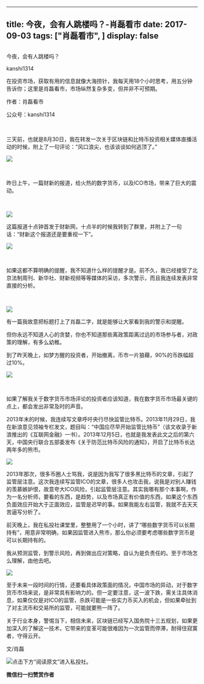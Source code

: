 
---
title:  今夜，会有人跳楼吗？-肖磊看市
date: 2017-09-03
tags: ["肖磊看市", ]
display: false
---


## 



今夜，会有人跳楼吗？




kanshi1314




在投资市场，获取有用的信息就像大海捞针，我每天用18个小时思考，用五分钟告诉你；这里是肖磊看市，市场纵然复杂多变，但并非不可预期。


作者：肖磊看市

公众号：kanshi1314

&nbsp;

三天前，也就是8月30日，我在转发一次关于区块链和比特币投资相关媒体直播活动的时候，附上了一句评论：“风口浪尖，也该谈谈如何逃顶了。”



<img data-s="300,640" data-type="jpeg" src="https://mmbiz.qpic.cn/mmbiz_jpg/rIYcHn0KrPQXxC4J9Fd2giaLN3XMjxicqhLQOexE4ibQacgYfHEUtluTmCp4LTFoQLiajbQY9hKztFY6NS0wEFkgHQ/0?wx_fmt=jpeg" class="" data-ratio="1.7777777777777777" data-w="1242"/>

&nbsp;

昨日上午，一篇财新的报道，给火热的数字货币，以及ICO市场，带来了巨大的震动。

&nbsp;

<img data-s="300,640" data-type="png" src="https://mmbiz.qpic.cn/mmbiz_png/rIYcHn0KrPQXxC4J9Fd2giaLN3XMjxicqhbbvxZIlBYGtFBvAuv1iaQiadFW6PnicgdVEZoGlIzb3RAMtFusNWBHbkA/0?wx_fmt=png" class="" data-ratio="0.28424153166421207" data-w="679"/>



这篇报道十点钟首发于财新网，十点半的时候我转到了群里，并附上了一句话：“财新这个报道还是要重视一下”。



<img data-s="300,640" data-type="jpeg" src="https://mmbiz.qpic.cn/mmbiz_jpg/rIYcHn0KrPQXxC4J9Fd2giaLN3XMjxicqhN1cMvOGBY0ibsEQdCVcs3gEBTHSCk6ictR4wzarEnVPGCGo1pEUEdYPw/0?wx_fmt=jpeg" class="" data-ratio="1.7777777777777777" data-w="1242"/>

&nbsp;

如果这都不算明确的提醒，我不知道什么样的提醒才是。前不久，我已经接受了北京法制周刊、新华社、财新视频等等媒体的采访，多次警示，而且我连续发表非常直接的分析。

&nbsp;

<img data-s="300,640" data-type="png" src="https://mmbiz.qpic.cn/mmbiz_png/rIYcHn0KrPQXxC4J9Fd2giaLN3XMjxicqh2AkVCh6L7IE2aDpCOxQPLB6Xz5jvXWMibn6kYyWWGDMW6J5IaCVYMYw/0?wx_fmt=png" class="" data-ratio="0.4270986745213549" data-w="679"/>



有一篇我故意把标题打上了肖磊二字，就是能够让大家看到我的警示和提醒。



但你永远不知道人心的贪婪，你也不知道那些离政策距离过远的市场参与者，对政策的理解，有多么幼稚。



到了昨天晚上，如梦方醒的投资者，开始撤离，币市一片狼藉，90%的币跌幅超过10%。



<img data-s="300,640" data-type="png" src="https://mmbiz.qpic.cn/mmbiz_png/rIYcHn0KrPQXxC4J9Fd2giaLN3XMjxicqhI57flJ7uEychvibEYBGzS76hRsZ8k5gdugia7xz1ao8kYjRqu79mRqLA/0?wx_fmt=png" class="" data-ratio="0.6794150731158605" data-w="889"/>

&nbsp;

如果了解我关于数字货币市场评论的投资者应该知道，我在数字货币市场最关键的点上，都会发出非常及时的声音。



2013年末的时候，我连续写文章呼吁央行尽快监管比特币。2013年11月29日，我在新浪意见领袖专栏发文，题目叫：“中国应尽早开始监管比特币”（该文收录于新浪推出的《互联网金融》一书）。2013年12月5日，也就是我发表此文之后的第六天，中国央行联合五部委发布《关于防范比特币风险的通知》，开启了比特币长达两年多的熊市。



<img data-s="300,640" data-type="png" src="https://mmbiz.qpic.cn/mmbiz_png/rIYcHn0KrPQXxC4J9Fd2giaLN3XMjxicqhAPwzK7Rhj03ZHtkO9WgfmUrQPiad4QhXJpZqB7ymY3CmQZun3WEKYSA/0?wx_fmt=png" class="" data-ratio="0.49107142857142855" data-w="672"/>



2013年那次，很多币圈人士骂我，说是因为我写了很多黑比特币的文章，引起了监管层注意。这次我连续写监管ICO的文章，很多人也攻击我，说我是对别人赚钱的羡慕嫉妒恨，故意夸大ICO风险，引起监管层注意。其实我哪有那个本事啊，作为一名分析师，要看的东西，是趋势，以及市场真正有价值的东西，如果这个东西负面效应开始大于正面效应，监管是迟早的事。如果我能左右监管，我就不去天天苦逼写分析了。



前天晚上，我在私投社课堂里，整整用了一个小时，讲了“哪些数字货币可以长期持有”，用意非常明确，如果因监管进入熊市，那么你必须要考虑哪些数字货币是可以长期持有的。



我从预测监管，到警示风险，再到做出应对策略，自认为是负责任的。至于市场怎么理解，由他去吧。



<img data-s="300,640" data-type="jpeg" src="https://mmbiz.qpic.cn/mmbiz_jpg/rIYcHn0KrPQXxC4J9Fd2giaLN3XMjxicqhtrz3Ny4uakuL0fepVo9noPiaTIYlrTWFR8tSDv0du1WkvmsUS83c6ng/0?wx_fmt=jpeg" class="" data-ratio="1.7777777777777777" data-w="720"/>

至于未来一段时间的行情，还要看具体政策面的情况，中国市场的异动，对于数字货币市场来说，是非常具有影响力的。但一定要注意，这一波下跌，需关注具体消息，如果仅仅是对ICO的监管，杀跌可能是一些实力币买入的机会，但如果牵扯到了对主流币和交易所的监管，可能就要熊一阵了。



关于行业本身，警惕当下，相信未来，区块链已经写入国务院十三五规划，如果更加深入的了解这一技术，它带来的变革可能很难因为一次监管而停滞，耐得住寂寞者，守得云开。



文/肖磊





<img data-s="300,640" data-type="jpeg" src="https://mmbiz.qpic.cn/mmbiz_jpg/rIYcHn0KrPRSDsuaDLqZPXBDQYrbp4VSXPZ3e69jU2oibiaox83HWSZWomSpMIJqaUxibT5epL18tUXTsUFcuGFXQ/0?wx_fmt=jpeg" class="" data-ratio="0.7515625" data-w="1280"/>点击下方“阅读原文”进入私投社。


**微信扫一扫赞赏作者**















